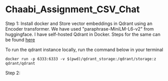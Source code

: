 # Chaabi_Assignment_CSV_Chat

Step 1:
Install docker and 
Store vector embeddings in Qdrant using an Encoder transformer. We have used "paraphrase-MiniLM-L6-v2" from huggingface.
I have self-hosted Qdrant in Docker. Steps for the same can be found [here](https://medium.com/@fadil.parves/qdrant-self-hosted-28a30106e9dd)

To run the qdrant instance locally, run the command below in your terminal
```
docker run -p 6333:6333 -v $(pwd)/qdrant_storage:/qdrant/storage:z qdrant/qdrant

```


Step 2:
